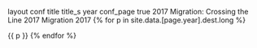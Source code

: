 layout	conf	title	title_s	year
conf_page
true
2017 Migration: Crossing the Line
2017 Migration
2017
{% for p in site.data.[page.year].dest.long %}

{{ p }}
{% endfor %}
